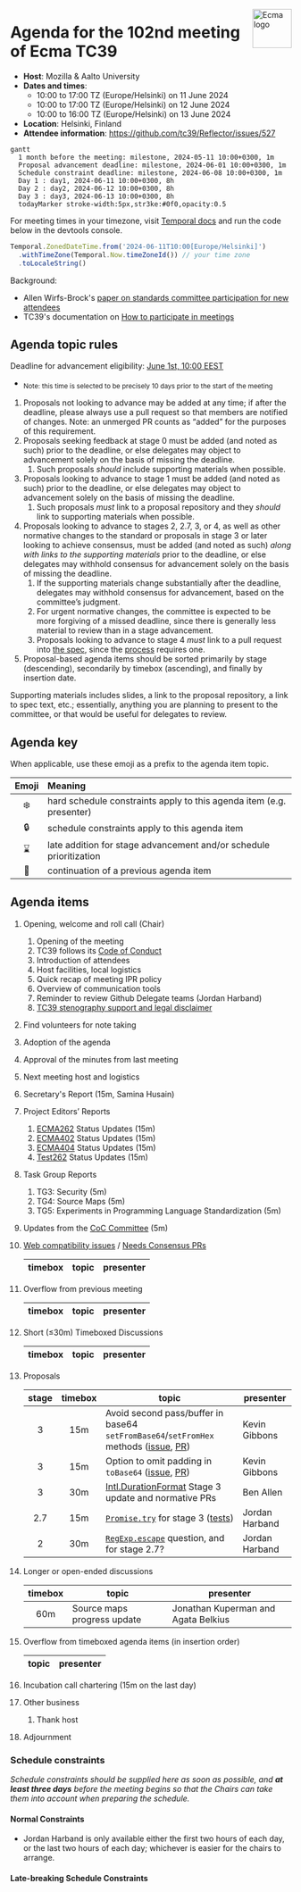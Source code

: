 <img src="../images/Ecma_RVB-003.jpg" align="right" height="70" alt="Ecma logo" /> <!-- markdownlint-disable-line MD041 -->

# Agenda for the 102nd meeting of Ecma TC39

- **Host**: Mozilla & Aalto University
- **Dates and times**:
  - 10:00 to 17:00 TZ (Europe/Helsinki) on 11 June 2024
  - 10:00 to 17:00 TZ (Europe/Helsinki) on 12 June 2024
  - 10:00 to 16:00 TZ (Europe/Helsinki) on 13 June 2024
- **Location**: Helsinki, Finland
- **Attendee information**: https://github.com/tc39/Reflector/issues/527

```mermaid
gantt
  1 month before the meeting: milestone, 2024-05-11 10:00+0300, 1m
  Proposal advancement deadline: milestone, 2024-06-01 10:00+0300, 1m
  Schedule constraint deadline: milestone, 2024-06-08 10:00+0300, 1m
  Day 1 : day1, 2024-06-11 10:00+0300, 8h
  Day 2 : day2, 2024-06-12 10:00+0300, 8h
  Day 3 : day3, 2024-06-13 10:00+0300, 8h
  todayMarker stroke-width:5px,str3ke:#0f0,opacity:0.5
```

For meeting times in your timezone, visit [Temporal docs](https://tc39.es/proposal-temporal/docs/) and run the code below in the devtools console.

```js
Temporal.ZonedDateTime.from('2024-06-11T10:00[Europe/Helsinki]')
  .withTimeZone(Temporal.Now.timeZoneId()) // your time zone
  .toLocaleString()
```

Background:

- Allen Wirfs-Brock's [paper on standards committee participation for new attendees](http://wirfs-brock.com/allen/files/papers/standpats-asianplop2016.pdf)
- TC39's documentation on [How to participate in meetings](https://github.com/tc39/how-we-work/blob/HEAD/how-to-participate-in-meetings.md)

## Agenda topic rules

Deadline for advancement eligibility: [June 1st, 10:00 EEST](https://www.timeanddate.com/countdown/generic?p0=101&iso=20240601T10&msg=TC39%20Submission%20deadline)

- <sub>Note: this time is selected to be precisely 10 days prior to the start of the meeting</sub>

1. Proposals not looking to advance may be added at any time; if after the deadline, please always use a pull request so that members are notified of changes. Note: an unmerged PR counts as “added” for the purposes of this requirement.
1. Proposals seeking feedback at stage 0 must be added (and noted as such) prior to the deadline, or else delegates may object to advancement solely on the basis of missing the deadline.
    1. Such proposals *should* include supporting materials when possible.
1. Proposals looking to advance to stage 1 must be added (and noted as such) prior to the deadline, or else delegates may object to advancement solely on the basis of missing the deadline.
    1. Such proposals *must* link to a proposal repository and they *should* link to supporting materials when possible.
1. Proposals looking to advance to stages 2, 2.7, 3, or 4, as well as other normative changes to the standard or proposals in stage 3 or later looking to achieve consensus, must be added (and noted as such) *along with links to the supporting materials* prior to the deadline, or else delegates may withhold consensus for advancement solely on the basis of missing the deadline.
    1. If the supporting materials change substantially after the deadline, delegates may withhold consensus for advancement, based on the committee’s judgment.
    1. For urgent normative changes, the committee is expected to be more forgiving of a missed deadline, since there is generally less material to review than in a stage advancement.
    1. Proposals looking to advance to stage 4 *must* link to a pull request into [the spec](https://github.com/tc39/ecma262), since the [process](https://tc39.github.io/process-document/) requires one.
1. Proposal-based agenda items should be sorted primarily by stage (descending), secondarily by timebox (ascending), and finally by insertion date.

Supporting materials includes slides, a link to the proposal repository, a link to spec text, etc.; essentially, anything you are planning to present to the committee, or that would be useful for delegates to review.

## Agenda key

When applicable, use these emoji as a prefix to the agenda item topic.

| Emoji | Meaning                                                              |
| :---: | :---                                                                 |
|  ❄️    | hard schedule constraints apply to this agenda item (e.g. presenter) |
|  🔒   | schedule constraints apply to this agenda item                       |
|  ⌛️   | late addition for stage advancement and/or schedule prioritization   |
|  🔁   | continuation of a previous agenda item                               |

## Agenda items

1. Opening, welcome and roll call (Chair)
    1. Opening of the meeting
    1. TC39 follows its [Code of Conduct](https://tc39.github.io/code-of-conduct/)
    1. Introduction of attendees
    1. Host facilities, local logistics
    1. Quick recap of meeting IPR policy
    1. Overview of communication tools
    1. Reminder to review Github Delegate teams (Jordan Harband)
    1. [TC39 stenography support and legal disclaimer](https://github.com/tc39/Reflector/blob/main/transcriptions.md)
1. Find volunteers for note taking
1. Adoption of the agenda
1. Approval of the minutes from last meeting
1. Next meeting host and logistics
1. Secretary's Report (15m, Samina Husain)
1. Project Editors’ Reports
    1. [ECMA262](https://github.com/tc39/ecma262) Status Updates (15m)
    1. [ECMA402](https://github.com/tc39/ecma402) Status Updates (15m)
    1. [ECMA404](https://www.ecma-international.org/publications/standards/Ecma-404.htm) Status Updates (15m)
    1. [Test262](https://github.com/tc39/test262) Status Updates (15m)
1. Task Group Reports
    <!-- 1. TG2: Internationalization (5m) - in practice, this is covered via the ECMA-402 project editors' report -->
    1. TG3: Security (5m)
    1. TG4: Source Maps (5m)
    1. TG5: Experiments in Programming Language Standardization (5m)
1. Updates from the [CoC Committee](https://tc39.es/code-of-conduct/#code-of-conduct-committee) (5m)
1. [Web compatibility issues](https://github.com/tc39/ecma262/issues?utf8=✓&q=is%3Aopen+label%3A%22web+reality%22+is%3Aissue) / [Needs Consensus PRs](https://github.com/tc39/ecma262/pulls?q=is%3Apr+is%3Aopen+label%3A%22needs+consensus%22)

    | timebox | topic | presenter |
    |:-------:|-------|-----------|

1. Overflow from previous meeting

    | timebox | topic | presenter |
    |:-------:|-------|-----------|

1. Short (&le;30m) Timeboxed Discussions

    | timebox | topic | presenter |
    |:-------:|-------|-----------|

1. Proposals

    | stage | timebox | topic | presenter |
    |:-----:|:-------:|-------|-----------|
    | 3     | 15m     | Avoid second pass/buffer in base64 `setFromBase64`/`setFromHex` methods ([issue](https://github.com/tc39/proposal-arraybuffer-base64/issues/57), [PR](https://github.com/tc39/proposal-arraybuffer-base64/pull/58)) | Kevin Gibbons |
    | 3     | 15m     | Option to omit padding in `toBase64` ([issue](https://github.com/tc39/proposal-arraybuffer-base64/issues/59), [PR](https://github.com/tc39/proposal-arraybuffer-base64/pull/60)) | Kevin Gibbons |
    | 3     | 30m     | [Intl.DurationFormat](https://github.com/tc39/proposal-intl-duration-format) Stage 3 update and normative PRs | Ben Allen |
    | 2.7   | 15m     | [`Promise.try`](https://github.com/tc39/proposal-promise-try/issues/15) for stage 3 ([tests](https://github.com/tc39/test262/pull/4069)) | Jordan Harband |
    | 2     | 30m     | [`RegExp.escape`](https://github.com/tc39/proposal-regex-escaping/issues/58) question, and for stage 2.7? | Jordan Harband |

1. Longer or open-ended discussions

    | timebox | topic | presenter |
    |:-------:|-------|-----------|
    | 60m     | Source maps progress update | Jonathan Kuperman and Agata Belkius |

1. Overflow from timeboxed agenda items (in insertion order)

    | topic | presenter |
    |-------|-----------|

1. Incubation call chartering (15m on the last day)

1. Other business
    1. Thank host
1. Adjournment

### Schedule constraints

*Schedule constraints should be supplied here as soon as possible, and **at least three days** before the meeting begins so that the Chairs can take them into account when preparing the schedule.*

<!-- DO NOT PUT YOUR CONSTRAINTS HERE! Put them in one of the next sections: either "Normal Constraints" or "Late-breaking Schedule Constraints" -->

<!-- Be specific! Provide a full name, date and time range that they will or will not be available, and which sessions they are trying to prioritize. Satisfaction not guaranteed, but more information is useful. Conflicting constraints honored on a first-come, first served basis. -->

#### Normal Constraints

<!-- Constraints supplied more than three days before the meeting should go here -->
- Jordan Harband is only available either the first two hours of each day, or the last two hours of each day; whichever is easier for the chairs to arrange.

#### Late-breaking Schedule Constraints

<!-- Constraints supplied less than three days before the meeting should go here -->
